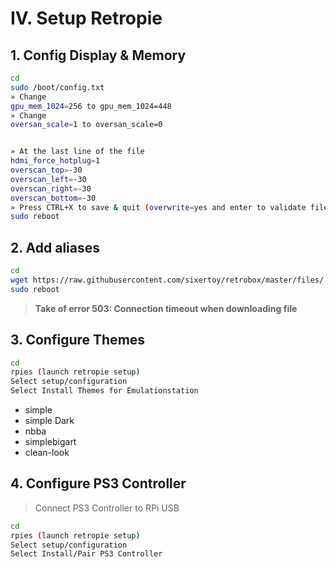 # IV. Setup Retropie

## 1. Config Display & Memory

```bash
cd
sudo /boot/config.txt
» Change
gpu_mem_1024=256 to gpu_mem_1024=448
» Change
oversan_scale=1 to oversan_scale=0


» At the last line of the file
hdmi_force_hotplug=1
overscan_top=-30
overscan_left=-30
overscan_right=-30
overscan_bottom=-30
» Press CTRL+X to save & quit (overwrite=yes and enter to validate filename)
sudo reboot
```

## 2. Add aliases

```bash
cd
wget https://raw.githubusercontent.com/sixertoy/retrobox/master/files/.bash_aliases
sudo reboot
```

> **Take of error 503: Connection timeout when downloading file**

## 3. Configure Themes

```bash
cd
rpies (launch retropie setup)
Select setup/configuration
Select Install Themes for Emulationstation
```

- simple
- simple Dark
- nbba
- simplebigart
- clean-look

## 4. Configure PS3 Controller

> Connect PS3 Controller to RPi USB

```bash
cd
rpies (launch retropie setup)
Select setup/configuration
Select Install/Pair PS3 Controller
```
